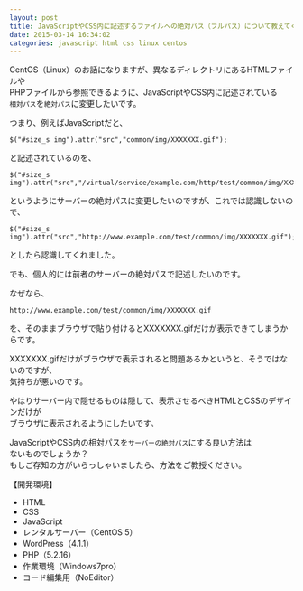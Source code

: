 ```yaml
---
layout: post
title: JavaScriptやCSS内に記述するファイルへの絶対パス（フルパス）について教えてください。
date: 2015-03-14 16:34:02
categories: javascript html css linux centos
---
```

<!-- {% raw %} -->
<p>CentOS（Linux）のお話になりますが、異なるディレクトリにあるHTMLファイルや<br>
PHPファイルから参照できるように、JavaScriptやCSS内に記述されている<br>
<code>相対パス</code>を<code>絶対パス</code>に変更したいです。</p>

<p>つまり、例えばJavaScriptだと、</p>

<pre><code>$("#size_s img").attr("src","common/img/XXXXXXX.gif");
</code></pre>

<p>と記述されているのを、</p>

<pre><code>$("#size_s img").attr("src","/virtual/service/example.com/http/test/common/img/XXXXXXX.gif");
</code></pre>

<p>というようにサーバーの絶対パスに変更したいのですが、これでは認識しないので、</p>

<pre><code>$("#size_s img").attr("src","http://www.example.com/test/common/img/XXXXXXX.gif");
</code></pre>

<p>としたら認識してくれました。</p>

<p>でも、個人的には前者のサーバーの絶対パスで記述したいのです。</p>

<p>なぜなら、</p>

<pre><code>http://www.example.com/test/common/img/XXXXXXX.gif
</code></pre>

<p>を、そのままブラウザで貼り付けるとXXXXXXX.gifだけが表示できてしまうからです。</p>

<p>XXXXXXX.gifだけがブラウザで表示されると問題あるかというと、そうではないのですが、<br>
気持ちが悪いのです。</p>

<p>やはりサーバー内で隠せるものは隠して、表示させるべきHTMLとCSSのデザインだけが<br>
ブラウザに表示されるようにしたいです。</p>

<p>JavaScriptやCSS内の相対パスを<code>サーバーの絶対パス</code>にする良い方法は<br>
ないものでしょうか？<br>
もしご存知の方がいらっしゃいましたら、方法をご教授ください。</p>

<p>【開発環境】</p>

<ul>
<li>HTML</li>
<li>CSS</li>
<li>JavaScript</li>
<li>レンタルサーバー（CentOS 5）</li>
<li>WordPress（4.1.1）</li>
<li>PHP（5.2.16）</li>
<li>作業環境（Windows7pro） </li>
<li>コード編集用（NoEditor）</li>
</ul>
<!-- {% endraw %} -->
